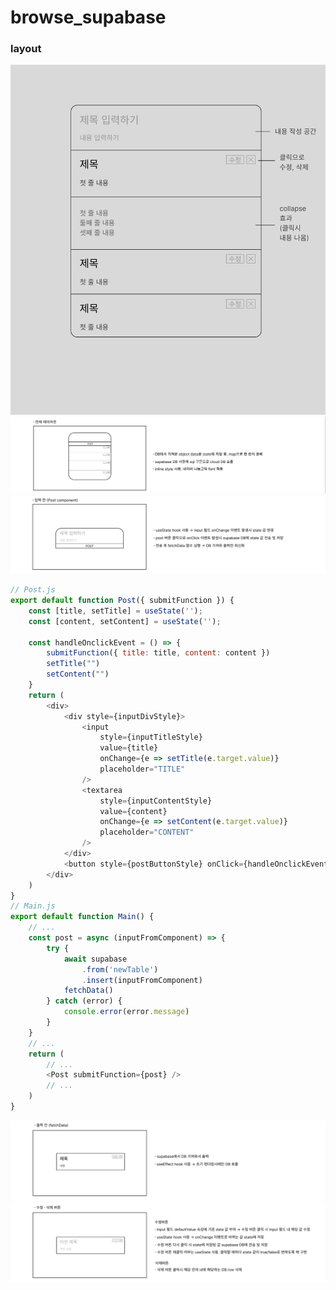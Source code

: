 # browse_supabase
### layout
![main-image](readme_image/main-page.png)
![전체레이아웃](readme_image/spaCollapseImg01.png)
![입력칸](readme_image/spaCollapseImg02.png)
```javascript
// Post.js
export default function Post({ submitFunction }) {
    const [title, setTitle] = useState('');
    const [content, setContent] = useState('');

    const handleOnclickEvent = () => {
        submitFunction({ title: title, content: content })
        setTitle("")
        setContent("")
    }
    return (
        <div>
            <div style={inputDivStyle}>
                <input
                    style={inputTitleStyle}
                    value={title}
                    onChange={e => setTitle(e.target.value)}
                    placeholder="TITLE"
                />
                <textarea
                    style={inputContentStyle}
                    value={content}
                    onChange={e => setContent(e.target.value)}
                    placeholder="CONTENT"
                />
            </div>
            <button style={postButtonStyle} onClick={handleOnclickEvent}>POST</button>
        </div>
    )
}
// Main.js
export default function Main() {
    // ...
    const post = async (inputFromComponent) => {
        try {
            await supabase
                .from('newTable')
                .insert(inputFromComponent)
            fetchData()
        } catch (error) {
            console.error(error.message)
        }
    }
    // ...
    return (
        // ...
        <Post submitFunction={post} />
        // ...
    )
}
```
![출력칸](readme_image/spaCollapseImg03.png)
![수정및삭제](readme_image/spaCollapseImg04.png)